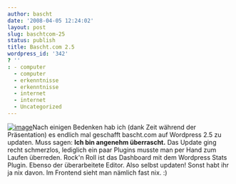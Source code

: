 ```yaml
---
author: bascht
date: '2008-04-05 12:24:02'
layout: post
slug: baschtcom-25
status: publish
title: Bascht.com 2.5
wordpress_id: '342'
? ''
: - computer
  - computer
  - erkenntnisse
  - erkenntnisse
  - internet
  - internet
  - Uncategorized
---
```


[![image](http://www.bascht.com/uploads/2008/04/wp_25_backend-300x189.jpg "Das neue Backend")](http://www.bascht.com/uploads/2008/04/wp_25_backend.jpg)Nach
einigen Bedenken hab ich (dank Zeit während der Präsentation) es
endlich mal geschafft bascht.com auf Wordpress 2.5 zu updaten. Muss
sagen: **Ich bin angenehm überrascht.** Das Update ging recht
schmerzlos, lediglich ein paar Plugins musste man per Hand zum
Laufen überreden. Rock'n Roll ist das Dashboard mit dem Wordpress
Stats Plugin. Ebenso der überarbeitete Editor. Also selbst updaten!
Sonst habt ihr ja nix davon. Im Frontend sieht man nämlich fast
nix. :)


